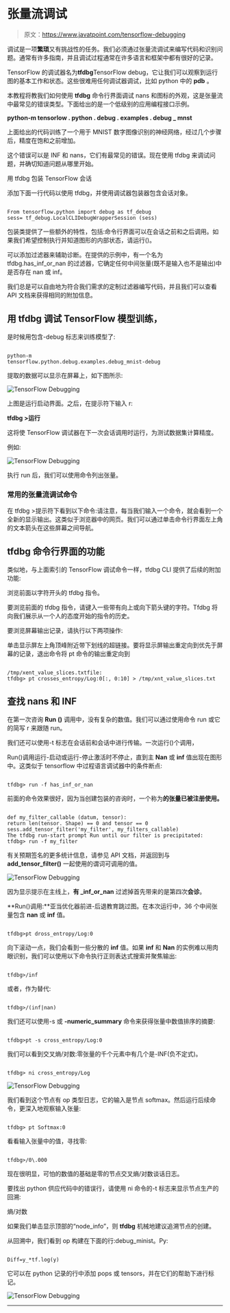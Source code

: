 # 张量流调试

> 原文：<https://www.javatpoint.com/tensorflow-debugging>

调试是一项**繁琐**又有挑战性的任务。我们必须通过张量流调试来编写代码和识别问题。通常有许多指南，并且调试过程通常在许多语言和框架中都有很好的记录。

TensorFlow 的调试器名为**tfdbg**TensorFlow debug，它让我们可以观察到运行图的基本工作和状态。这些很难用任何调试器调试，比如 python 中的 **pdb** 。

本教程将教我们如何使用 **tfdbg** 命令行界面调试 nans 和图标的外观，这是张量流中最常见的错误类型。下面给出的是一个低级别的应用编程接口示例。

**python-m tensorlow . python . debug . examples . debug _ mnst**

上面给出的代码训练了一个用于 MNIST 数字图像识别的神经网络，经过几个步骤后，精度在饱和之前增加。

这个错误可以是 INF 和 nans，它们有最常见的错误。现在使用 tfdbg 来调试问题，并确切知道问题从哪里开始。

用 tfdbg 包装 TensorFlow 会话

添加下面一行代码以使用 tfdbg，并使用调试器包装器包含会话对象。

```

From tensorflow.python import debug as tf_debug
sess= tf_debug.LocalCLIDebugWrapperSession (sess)

```

包装类提供了一些额外的特性，包括:命令行界面可以在会话之前和之后调用。如果我们希望控制执行并知道图形的内部状态，请运行()。

可以添加过滤器来辅助诊断。在提供的示例中，有一个名为 tfdbg.has_inf_or_nan 的过滤器，它确定任何中间张量(既不是输入也不是输出)中是否存在 nan 或 inf。

我们总是可以自由地为符合我们需求的定制过滤器编写代码，并且我们可以查看 API 文档来获得相同的附加信息。

## 用 tfdbg 调试 TensorFlow 模型训练，

是时候用包含-debug 标志来训练模型了:

```

python-m
tensorflow.python.debug.examples.debug_mnist-debug

```

提取的数据可以显示在屏幕上，如下图所示:

![TensorFlow Debugging](img/c615b99b4f0c62fad963ac4e0006af14.png)

上图是运行启动界面。之后，在提示符下输入 r:

**tfdbg >运行**

这将使 TensorFlow 调试器在下一次会话调用时运行，为测试数据集计算精度。

例如:

![TensorFlow Debugging](img/234f2c9b346aa90f8c2d3a864f0828aa.png)

执行 run 后，我们可以使用命令列出张量。

### 常用的张量流调试命令

在 tfdbg >提示符下看到以下命令:请注意，每当我们输入一个命令，就会看到一个全新的显示输出。这类似于浏览器中的网页。我们可以通过单击命令行界面左上角的文本箭头在这些屏幕之间导航。

## tfdbg 命令行界面的功能

类似地，与上面索引的 TensorFlow 调试命令一样，tfdbg CLI 提供了后续的附加功能:

浏览前面以字符开头的 tfdbg 指令。

要浏览前面的 tfdbg 指令，请键入一些带有向上或向下箭头键的字符。Tfdbg 将向我们展示从一个人的态度开始的指令的历史。

要浏览屏幕输出记录，请执行以下两项操作:

单击显示屏左上角顶峰附近带下划线的超链接。要将显示屏输出重定向到优先于屏幕的记录，退出命令将 pt 命令的输出重定向到

```

/tmp/xent_value_slices.txtfile:
tfdbg> pt crosses_entropy/Log:0[:, 0:10] > /tmp/xnt_value_slices.txt

```

## 查找 nans 和 INF

在第一次咨询 **Run ()** 调用中，没有复杂的数值。我们可以通过使用命令 run 或它的简写 r 来跟随 run。

我们还可以使用-t 标志在会话前和会话中进行传输。一次运行()个调用，

Run()调用运行-启动或运行-停止激活时不停止，直到主 **Nan** 或 **inf** 值出现在图形中。这类似于 tensorflow 中过程语言调试器中的条件断点:

```

tfdbg> run -f has_inf_or_nan

```

前面的命令效果很好，因为当创建包装的咨询时，一个称为**的张量已被注册使用。**

```

def my_filter_callable (datum, tensor): 
return len(tensor. Shape) == 0 and tensor == 0
sess.add_tensor_filter('my_filter', my_filters_callable)
The tfdbg run-start prompt Run until our filter is precipitated:
tfdbg> run -f my_filter

```

有关预期签名的更多统计信息，请参见 API 文档，并返回到与 **add_tensor_filter()** 一起使用的谓词可调用的值。

![TensorFlow Debugging](img/c4426473da109b248e2b727c5b03076e.png)

因为显示提示在主线上，**有 _inf_or_nan** 过滤掉首先带来的是第四次**会诊**。

**Run()调用:**亚当优化器前进-后退教育跳过图。在本次运行中，36 个中间张量包含 **nan** 或 **inf** 值。

```

tfdbg>pt dross_entropy/Log:0

```

向下滚动一点，我们会看到一些分散的 **inf** 值。如果 **inf** 和 **Nan** 的实例难以用肉眼识别，我们可以使用以下命令执行正则表达式搜索并聚焦输出:

```

tfdbg>/inf

```

或者，作为替代:

```

tfdbg>/(inf|nan)

```

我们还可以使用-s 或 **-numeric_summary** 命令来获得张量中数值排序的摘要:

```

tfdbg>pt -s cross_entropy/Log:0

```

我们可以看到交叉熵/对数:零张量的千个元素中有几个是-INF(负不定式)。

```

tfdbg> ni cross_entropy/Log

```

![TensorFlow Debugging](img/2c652a508c24056de9cbab73b456316a.png)

我们看到这个节点有 op 类型日志，它的输入是节点 softmax。然后运行后续命令，更深入地观察输入张量:

```

tfdbg> pt Softmax:0

```

看看输入张量中的值，寻找零:

```

tfdbg>/0\.000

```

现在很明显，可怕的数值的基础是零的节点交叉熵/对数谈话日志。

要找出 python 供应代码中的错误行，请使用 ni 命令的-t 标志来显示节点生产的回溯:

熵/对数

如果我们单击显示顶部的“node_info”，则 **tfdbg** 机械地建议追溯节点的创建。

从回溯中，我们看到 op 构建在下面的行:debug_minist。Py:

```

Diff=y_*tf.log(y)

```

它可以在 python 记录的行中添加 pops 或 tensors，并在它们的帮助下进行标记。

![TensorFlow Debugging](img/d9ff4cee5cb854b9e9cd4add94969f58.png)

* * *